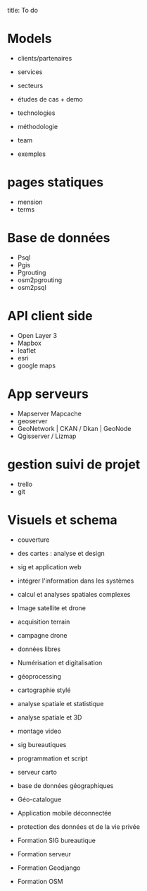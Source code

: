 title: To do


# Models

- clients/partenaires

- services

- secteurs

- études de cas + demo

- technologies

- méthodologie

- team

- exemples


# pages statiques 
- mension
- terms

# Base de données
- Psql
- Pgis
- Pgrouting
- osm2pgrouting
- osm2psql

# API client side
- Open Layer 3
- Mapbox
- leaflet
- esri
- google maps

# App serveurs
- Mapserver Mapcache
- geoserver
- GeoNetwork | CKAN / Dkan | GeoNode 
- Qgisserver / Lizmap

# gestion suivi de projet
- trello
- git



# Visuels et schema

- couverture


- des cartes : analyse et design
- sig et application web
- intégrer l'information dans les systèmes
- calcul et analyses spatiales complexes
- Image satellite et drone


- acquisition terrain
- campagne drone
- données libres
- Numérisation et digitalisation
- géoprocessing

- cartographie stylé
- analyse spatiale et statistique
- analyse spatiale et 3D
- montage video

- sig bureautiques
- programmation et script


- serveur carto
- base de données géographiques
- Géo-catalogue
- Application mobile déconnectée
- protection des données et de la vie privée

- Formation SIG bureautique
- Formation serveur
- Formation Geodjango
- Formation OSM